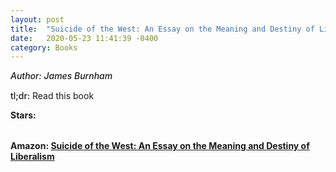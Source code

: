 ```yaml
---
layout: post
title:  "Suicide of the West: An Essay on the Meaning and Destiny of Liberalism"
date:   2020-05-23 11:41:39 -0400
category: Books
---
```

<link rel="stylesheet" href="https://cdnjs.cloudflare.com/ajax/libs/font-awesome/4.7.0/css/font-awesome.min.css">

<span style="font-weight:500;font-style:italic;"> Author: James Burnham</span>

<div style="margin-top:15px;"></div>

<span style="font-weight:500;">tl;dr:</span> Read this book 

<table>
	<tr><b>Stars: </b></tr>
	<tr>
		<span class="fa fa-star checked"></span>
		<span class="fa fa-star checked"></span>
		<span class="fa fa-star checked"></span>
		<span class="fa fa-star checked"></span>
		<span class="fa fa-star checked"></span>
	</tr>
</table>

**Amazon: [Suicide of the West: An Essay on the Meaning and Destiny of Liberalism](https://www.amazon.com/Suicide-West-Meaning-Destiny-Liberalism/dp/1594037833)**